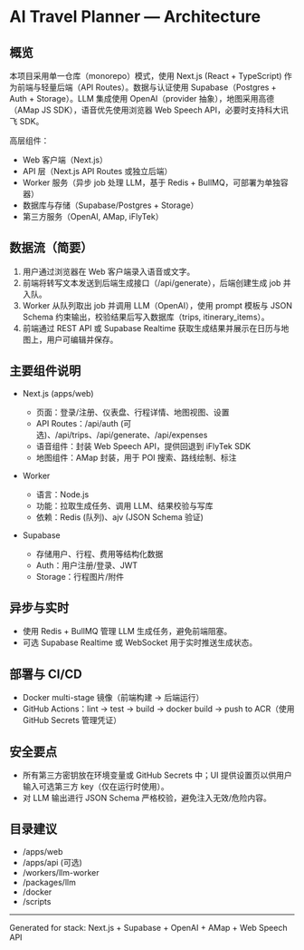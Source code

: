 # AI Travel Planner — Architecture

## 概览

本项目采用单一仓库（monorepo）模式，使用 Next.js (React + TypeScript) 作为前端与轻量后端（API Routes）。数据与认证使用 Supabase（Postgres + Auth + Storage）。LLM 集成使用 OpenAI（provider 抽象），地图采用高德（AMap JS SDK），语音优先使用浏览器 Web Speech API，必要时支持科大讯飞 SDK。

高层组件：
- Web 客户端（Next.js）
- API 层（Next.js API Routes 或独立后端）
- Worker 服务（异步 job 处理 LLM，基于 Redis + BullMQ，可部署为单独容器）
- 数据库与存储（Supabase/Postgres + Storage）
- 第三方服务（OpenAI, AMap, iFlyTek）

## 数据流（简要）
1. 用户通过浏览器在 Web 客户端录入语音或文字。
2. 前端将转写文本发送到后端生成接口（/api/generate），后端创建生成 job 并入队。
3. Worker 从队列取出 job 并调用 LLM（OpenAI），使用 prompt 模板与 JSON Schema 约束输出，校验结果后写入数据库（trips, itinerary_items）。
4. 前端通过 REST API 或 Supabase Realtime 获取生成结果并展示在日历与地图上，用户可编辑并保存。

## 主要组件说明
- Next.js (apps/web)
  - 页面：登录/注册、仪表盘、行程详情、地图视图、设置
  - API Routes：/api/auth (可选)、/api/trips、/api/generate、/api/expenses
  - 语音组件：封装 Web Speech API，提供回退到 iFlyTek SDK
  - 地图组件：AMap 封装，用于 POI 搜索、路线绘制、标注

- Worker
  - 语言：Node.js
  - 功能：拉取生成任务、调用 LLM、结果校验与写库
  - 依赖：Redis (队列)、ajv (JSON Schema 验证)

- Supabase
  - 存储用户、行程、费用等结构化数据
  - Auth：用户注册/登录、JWT
  - Storage：行程图片/附件

## 异步与实时
- 使用 Redis + BullMQ 管理 LLM 生成任务，避免前端阻塞。
- 可选 Supabase Realtime 或 WebSocket 用于实时推送生成状态。

## 部署与 CI/CD
- Docker multi-stage 镜像（前端构建 -> 后端运行）
- GitHub Actions：lint -> test -> build -> docker build -> push to ACR（使用 GitHub Secrets 管理凭证）

## 安全要点
- 所有第三方密钥放在环境变量或 GitHub Secrets 中；UI 提供设置页以供用户输入可选第三方 key（仅在运行时使用）。
- 对 LLM 输出进行 JSON Schema 严格校验，避免注入无效/危险内容。

## 目录建议
- /apps/web
- /apps/api (可选)
- /workers/llm-worker
- /packages/llm
- /docker
- /scripts

---
Generated for stack: Next.js + Supabase + OpenAI + AMap + Web Speech API
